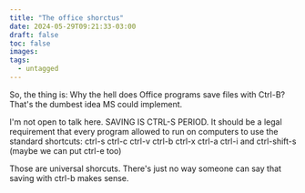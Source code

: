 ```yaml
---
title: "The office shorctus"
date: 2024-05-29T09:21:33-03:00
draft: false
toc: false
images:
tags:
  - untagged
---
```


So, the thing is: Why the hell does Office programs save files with Ctrl-B? That's the dumbest idea MS could implement.

I'm not open to talk here. SAVING IS CTRL-S PERIOD. It should be a legal requirement that every program allowed to run on computers to use the standard shortcuts: ctrl-s ctrl-c ctrl-v ctrl-b ctrl-x ctrl-a ctrl-i and ctrl-shift-s (maybe we can put ctrl-e too)

Those are universal shorcuts. There's just no way someone can say that saving with ctrl-b makes sense.
